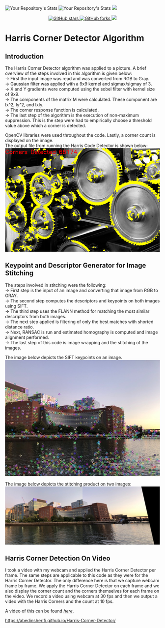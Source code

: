 ![Your Repository's Stats](https://github-readme-stats.vercel.app/api?username=abedinsherifi&show_icons=true)
![Your Repository's Stats](https://github-readme-stats.vercel.app/api/top-langs/?username=abedinsherifi&theme=blue-green)
![](https://komarev.com/ghpvc/?username=abedinsherifi)

<p align="center">
  <a href="https://github.com/prespafree1/Harris-Corner-Detector">
    <img alt="GitHub stars" src="https://img.shields.io/github/stars/prespafree1/Harris-Corner-Detector.svg">
  </a>
  <a href="https://github.com/prespafree1/Harris-Corner-Detector">
    <img alt="GitHub forks" src="https://img.shields.io/github/forks/prespafree1/Harris-Corner-Detector.svg">
  </a>
    <a href="https://github.com/prespafree1/Harris-Corner-Detector/graphs/contributors" alt="Contributors">
        <img src="https://img.shields.io/github/contributors/prespafree1/Harris-Corner-Detector" /></a>
</p>

# Harris Corner Detector Algorithm
## Introduction
The Harris Corner Detector algorithm was applied to a picture. A brief overview of the steps involved in this algorithm is given below: <br>
→ First the input image was read and was converted from RGB to Gray. <br>
→ Gaussian filter was applied with a 9x9 kernel and sigmax/sigmay of 3. <br>
→ X and Y gradients were computed using the sobel filter with kernel size of 9x9. <br>
→ The components of the matrix M were calculated. These component are Ix^2, Iy^2, and IxIy. <br>
→ The corner response function is calculated. <br>
→ The last step of the algorithm is the execution of non-maximum suppression. This is the step were had to empirically choose a threshold value above which a corner is detected. <br>

OpenCV libraries were used throughout the code. Lastly, a corner count is displayed on the image. <br>
The output file from running the Harris Code Detector is shown below: <br>
![](images/Harris_Corners.png) <br>

## Keypoint and Descriptor Generator for Image Stitching
The steps involved in stitching were the following: <br>
→ First step is the input of an image and converting that image from RGB to GRAY. <br>
→ The second step computes the descriptors and keypoints on both images using SIFT.<br>
→ The third step uses the FLANN method for matching the most similar descriptors from both images. <br>
→ The next step applied is filtering of only the best matches with shorted distance ratio. <br>
→ Next, RANSAC is run and estimated homography is computed and image alignment performed. <br>
→ The last step of this code is image wrapping and the stitching of the images. <br>

The image below depicts the SIFT keypoints on an image. <br>
![](images/orig_img_lft_keypnts.jpg) <br>

The image below depicts the stitching product on two images: <br>
![](images/Stitched_Image.jpg) <br>

## Harris Corner Detection On Video
I took a video with my webcam and applied the Harris Corner Detector per frame. The same steps are applicable to this code as they were for the Harris Corner Detector. The only difference here is that we capture webcam frame by frame. We apply the Harris Corner Detector on each frame and we also display the corner count and the corners themselves for each frame on the video. We record a video using webcam at 30 fps and then we output a video with the Harris Corners and the count at 10 fps. <br>

A video of this can be found [*here*](https://github.com/abedinsherifi/Harris-Corner-Detector/blob/main/images/Harris_Corner_Detection_Video.mp4). <br>

https://abedinsherifi.github.io/Harris-Corner-Detector/
